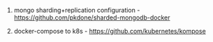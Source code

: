 1. mongo sharding+replication configuration - https://github.com/pkdone/sharded-mongodb-docker

2. docker-compose to k8s - https://github.com/kubernetes/kompose
